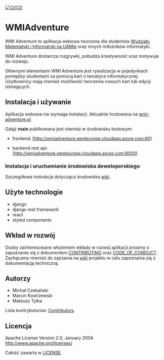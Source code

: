 [![CI/CD](https://github.com/emkarcinos/WMIAdventure/actions/workflows/cicd.yml/badge.svg)](https://github.com/emkarcinos/WMIAdventure/actions/workflows/cicd.yml)

# WMIAdventure

WMI Adventure to aplikacja webowa tworzona dla studentów [Wydziału Matematyki i Informatyki na UAMie](https://wmi.amu.edu.pl/) oraz innych miłośników informatyki.

WMI Adventure dostarcza rozgrywki, pobudza kreatywność oraz motywuje do rozwoju.

Głównymi elementami WMI Adventure jest rywalizacja w pojedynkach pomiędzy studentami za pomocą kart o tematyce informatycznej.
Użytkownicy mają również możliwość tworzenia nowych kart lub edycji istniejących.

## Instalacja i używanie

Aplikacja webowa nie wymaga instalacji. Aktualnie hostowana na [wmi-adventure.pl](https://wmi-adventure.pl).

Gałąź **main** publikowana jest również w środowisku testowym:

- frontend: [http://wmiadventure.westeurope.cloudapp.azure.com:80]

- backend rest api: [http://wmiadventure.westeurope.cloudapp.azure.com:8000]

### Instalacja i uruchamianie środowiska deweloperskiego

Szczegółowa instrukcja dotycząca środowiska  [wiki](https://github.com/emkarcinos/WMIAdventure/wiki/Instalacja).

## Użyte technologie

- django
- django rest framework
- react
- styled components

## Wkład w rozwój

Osoby zainteresowane włożeniem wkłady w rozwój aplikacji prosimy o zapoznanie się z dokumentem [CONTRIBUTING](https://github.com/emkarcinos/WMIAdventure/blob/main/CONTRIBUTING.md) oraz [CODE_OF_CONDUCT](https://github.com/emkarcinos/WMIAdventure/blob/main/CODE_OF_CONDUCT.md).
Zachęcamy również do zajrzenia na [wiki](https://github.com/emkarcinos/WMIAdventure/wiki) projektu w celu zapoznania się z dokumentacją techniczną.

## Autorzy

- Michał Czekański
- Marcin Kostrzewski
- Mateusz Tylka

Lista kontrybutorów: [Contributors](https://github.com/emkarcinos/WMIAdventure/graphs/contributors).

## Licencja

Apache License
Version 2.0, January 2004
http://www.apache.org/licenses/

Całość zawarta w [LICENSE](https://github.com/emkarcinos/WMIAdventure/blob/readme_update/LICENSE).

